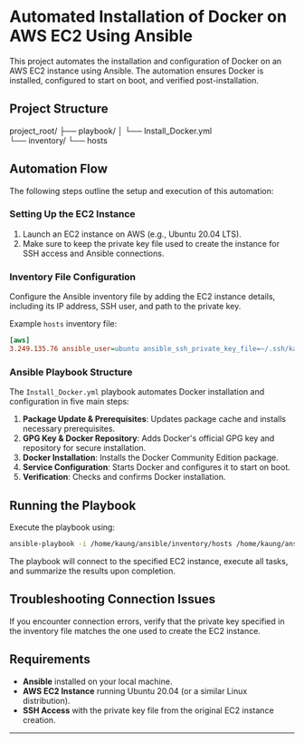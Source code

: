 # Automated Installation of Docker on AWS EC2 Using Ansible

This project automates the installation and configuration of Docker on an AWS EC2 instance using Ansible. The automation ensures Docker is installed, configured to start on boot, and verified post-installation.

## Project Structure


project_root/
├── playbook/
│   └── Install_Docker.yml         
└── inventory/
    └── hosts                      


## Automation Flow

The following steps outline the setup and execution of this automation:

### Setting Up the EC2 Instance

1. Launch an EC2 instance on AWS (e.g., Ubuntu 20.04 LTS).
2. Make sure to keep the private key file used to create the instance for SSH access and Ansible connections.

### Inventory File Configuration

Configure the Ansible inventory file by adding the EC2 instance details, including its IP address, SSH user, and path to the private key.

Example `hosts` inventory file:

```ini
[aws] 
3.249.135.76 ansible_user=ubuntu ansible_ssh_private_key_file=~/.ssh/kaungkey0
```

### Ansible Playbook Structure

The `Install_Docker.yml` playbook automates Docker installation and configuration in five main steps:

1. **Package Update & Prerequisites**: Updates package cache and installs necessary prerequisites.
2. **GPG Key & Docker Repository**: Adds Docker's official GPG key and repository for secure installation.
3. **Docker Installation**: Installs the Docker Community Edition package.
4. **Service Configuration**: Starts Docker and configures it to start on boot.
5. **Verification**: Checks and confirms Docker installation.

## Running the Playbook

Execute the playbook using:

```bash
ansible-playbook -i /home/kaung/ansible/inventory/hosts /home/kaung/ansible/playbook/Install_Docker.yml
```

The playbook will connect to the specified EC2 instance, execute all tasks, and summarize the results upon completion.

## Troubleshooting Connection Issues

If you encounter connection errors, verify that the private key specified in the inventory file matches the one used to create the EC2 instance.

## Requirements

- **Ansible** installed on your local machine.
- **AWS EC2 Instance** running Ubuntu 20.04 (or a similar Linux distribution).
- **SSH Access** with the private key file from the original EC2 instance creation.

---
